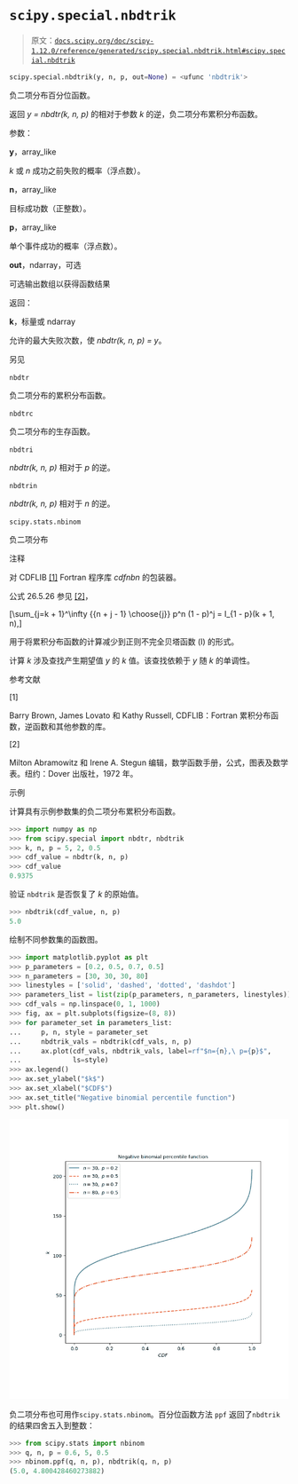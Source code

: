 # `scipy.special.nbdtrik`

> 原文：[`docs.scipy.org/doc/scipy-1.12.0/reference/generated/scipy.special.nbdtrik.html#scipy.special.nbdtrik`](https://docs.scipy.org/doc/scipy-1.12.0/reference/generated/scipy.special.nbdtrik.html#scipy.special.nbdtrik)

```py
scipy.special.nbdtrik(y, n, p, out=None) = <ufunc 'nbdtrik'>
```

负二项分布百分位函数。

返回 *y = nbdtr(k, n, p)* 的相对于参数 *k* 的逆，负二项分布累积分布函数。

参数：

**y**，array_like

*k* 或 *n* 成功之前失败的概率（浮点数）。

**n**，array_like

目标成功数（正整数）。

**p**，array_like

单个事件成功的概率（浮点数）。

**out**，ndarray，可选

可选输出数组以获得函数结果

返回：

**k**，标量或 ndarray

允许的最大失败次数，使 *nbdtr(k, n, p) = y*。

另见

`nbdtr`

负二项分布的累积分布函数。

`nbdtrc`

负二项分布的生存函数。

`nbdtri`

*nbdtr(k, n, p)* 相对于 *p* 的逆。

`nbdtrin`

*nbdtr(k, n, p)* 相对于 *n* 的逆。

`scipy.stats.nbinom` 

负二项分布

注释

对 CDFLIB [[1]](#r1c68fb2a79db-1) Fortran 程序库 *cdfnbn* 的包装器。

公式 26.5.26 参见 [[2]](#r1c68fb2a79db-2)，

\[\sum_{j=k + 1}^\infty {{n + j - 1} \choose{j}} p^n (1 - p)^j = I_{1 - p}(k + 1, n),\]

用于将累积分布函数的计算减少到正则不完全贝塔函数 \(I\) 的形式。

计算 *k* 涉及查找产生期望值 *y* 的 *k* 值。该查找依赖于 *y* 随 *k* 的单调性。

参考文献

[1]

Barry Brown, James Lovato 和 Kathy Russell, CDFLIB：Fortran 累积分布函数，逆函数和其他参数的库。

[2]

Milton Abramowitz 和 Irene A. Stegun 编辑，数学函数手册，公式，图表及数学表。纽约：Dover 出版社，1972 年。

示例

计算具有示例参数集的负二项分布累积分布函数。

```py
>>> import numpy as np
>>> from scipy.special import nbdtr, nbdtrik
>>> k, n, p = 5, 2, 0.5
>>> cdf_value = nbdtr(k, n, p)
>>> cdf_value
0.9375 
```

验证 `nbdtrik` 是否恢复了 *k* 的原始值。

```py
>>> nbdtrik(cdf_value, n, p)
5.0 
```

绘制不同参数集的函数图。

```py
>>> import matplotlib.pyplot as plt
>>> p_parameters = [0.2, 0.5, 0.7, 0.5]
>>> n_parameters = [30, 30, 30, 80]
>>> linestyles = ['solid', 'dashed', 'dotted', 'dashdot']
>>> parameters_list = list(zip(p_parameters, n_parameters, linestyles))
>>> cdf_vals = np.linspace(0, 1, 1000)
>>> fig, ax = plt.subplots(figsize=(8, 8))
>>> for parameter_set in parameters_list:
...     p, n, style = parameter_set
...     nbdtrik_vals = nbdtrik(cdf_vals, n, p)
...     ax.plot(cdf_vals, nbdtrik_vals, label=rf"$n={n},\ p={p}$",
...             ls=style)
>>> ax.legend()
>>> ax.set_ylabel("$k$")
>>> ax.set_xlabel("$CDF$")
>>> ax.set_title("Negative binomial percentile function")
>>> plt.show() 
```

![../../_images/scipy-special-nbdtrik-1_00_00.png](img/9894679ad9e8c9c8602ae23d907be88a.png)

负二项分布也可用作`scipy.stats.nbinom`。百分位函数方法 `ppf` 返回了`nbdtrik` 的结果四舍五入到整数：

```py
>>> from scipy.stats import nbinom
>>> q, n, p = 0.6, 5, 0.5
>>> nbinom.ppf(q, n, p), nbdtrik(q, n, p)
(5.0, 4.800428460273882) 
```
